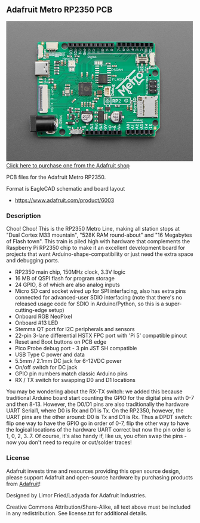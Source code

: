## Adafruit Metro RP2350 PCB

<a href="http://www.adafruit.com/products/6003"><img src="assets/6003.jpg?raw=true" width="500px"><br/>
Click here to purchase one from the Adafruit shop</a>

PCB files for the Adafruit Metro RP2350. 

Format is EagleCAD schematic and board layout
* https://www.adafruit.com/product/6003

### Description

Choo! Choo! This is the RP2350 Metro Line, making all station stops at "Dual Cortex M33 mountain", "528K RAM round-about" and "16 Megabytes of Flash town". This train is piled high with hardware that complements the Raspberry Pi RP2350 chip to make it an excellent development board for projects that want Arduino-shape-compatibility or just need the extra space and debugging ports.

* RP2350 main chip, 150MHz clock, 3.3V logic
* 16 MB of QSPI flash for program storage
* 24 GPIO, 8 of which are also analog inputs
* Micro SD card socket wired up for SPI interfacing, also has extra pins connected for advanced-user SDIO interfacing (note that there's no released usage code for SDIO in Arduino/Python, so this is a super-cutting-edge setup)
* Onboard RGB NeoPixel
* Onboard #13 LED
* Stemma QT port for I2C peripherals and sensors
* 22-pin 3-lane differential HSTX FPC port with 'Pi 5' compatible pinout
* Reset and Boot buttons on PCB edge
* Pico Probe debug port - 3 pin JST SH compatible
* USB Type C power and data
* 5.5mm / 2.1mm DC jack for 6-12VDC power
* On/off switch for DC jack
* GPIO pin numbers match classic Arduino pins
* RX / TX switch for swapping D0 and D1 locations

You may be wondering about the RX-TX switch: we added this because traditional Arduino board start counting the GPIO for the digital pins with 0-7 and then 8-13. However, the D0/D1 pins are also traditionally the hardware UART Serial1, where D0 is Rx and D1 is Tx. On the RP2350, however, the UART pins are the other around: D0 is Tx and D1 is Rx. Thus a DPDT switch: flip one way to have the GPIO go in order of 0-7, flip the other way to have the logical locations of the hardware UART correct but now the pin order is 1, 0, 2, 3..7. Of course, it's also handy if, like us, you often swap the pins - now you don't need to require or cut/solder traces!

### License

Adafruit invests time and resources providing this open source design, please support Adafruit and open-source hardware by purchasing products from [Adafruit](https://www.adafruit.com)!

Designed by Limor Fried/Ladyada for Adafruit Industries.

Creative Commons Attribution/Share-Alike, all text above must be included in any redistribution. 
See license.txt for additional details.
